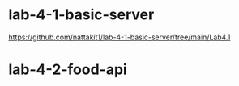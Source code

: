 # lab-4-1-basic-server

https://github.com/nattakit1/lab-4-1-basic-server/tree/main/Lab4.1

# lab-4-2-food-api
